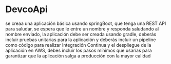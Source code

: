 # DevcoApi
se creaa una aplicación básica usando springBoot, que tenga una REST API para saludar, se espera que le entre un nombre y responda saludando al nombre enviado, la aplicación debe ser creada usando gradle, deberás incluir pruebas unitarias para la aplicación y deberás incluir un pipeline como código para realizar Integración Continua y el despliegue de la aplicación en AWS, debes incluir los pasos mínimos que usarías para garantizar que la aplicación salga a producción con la mayor calidad
